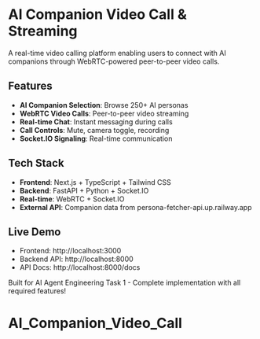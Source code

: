 # AI Companion Video Call & Streaming

A real-time video calling platform enabling users to connect with AI companions through WebRTC-powered peer-to-peer video calls.

## Features
- **AI Companion Selection**: Browse 250+ AI personas
- **WebRTC Video Calls**: Peer-to-peer video streaming  
- **Real-time Chat**: Instant messaging during calls
- **Call Controls**: Mute, camera toggle, recording
- **Socket.IO Signaling**: Real-time communication

## Tech Stack
- **Frontend**: Next.js + TypeScript + Tailwind CSS
- **Backend**: FastAPI + Python + Socket.IO
- **Real-time**: WebRTC + Socket.IO
- **External API**: Companion data from persona-fetcher-api.up.railway.app

## Live Demo
- Frontend: http://localhost:3000
- Backend API: http://localhost:8000
- API Docs: http://localhost:8000/docs

Built for AI Agent Engineering Task 1 - Complete implementation with all required features!
# AI_Companion_Video_Call
